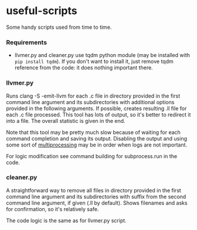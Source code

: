 # useful-scripts
Some handy scripts used from time to time.

### Requirements
* llvmer.py and cleaner.py use tqdm python module (may be installed with `pip install tqdm`). If you don't want to install it, just remove tqdm reference from the code: it does nothing important there.

### llvmer.py
Runs clang -S -emit-llvm for each .c file in directory provided in the first command line argument and its subdirectories with additional options provided in the following arguments. If possible, creates resulting .ll file for each .c file processed. This tool has lots of output, so it's better to redirect it into a file. The overall statistic is given in the end.

Note that this tool may be pretty much slow because of waiting for each command completion and saving its output. Disabling the output and using some sort of [multiprocessing](https://docs.python.org/3/library/multiprocessing.html) may be in order when logs are not important.

For logic modification see command building for subprocess.run in the code.

### cleaner.py
A straightforward way to remove all files in directory provided in the first command line argument and its subdirectories with suffix from the second command line argument, if given (.ll by default). Shows filenames and asks for confirmation, so it's relatively safe.

The code logic is the same as for llvmer.py script.